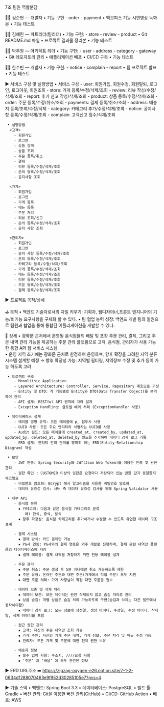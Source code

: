  7조 팀원 역할분담

  🧑‍💻 김준현 — 개발자
     • 기능 구현 
        - order
        - payment
     • 백오피스 기능 시연영상 녹화본
     • 기능 테스트

  🧑‍💻 김혜린 — 파트리더(팀리더)
     • 기능 구현: 
        - store
        - review
        - product
     • Git README.md 파일
     • 프로젝트 결과물 정리본
     • 기능 테스트

  🧑‍💻 박주원 — 아키텍트 리더
     • 기능 구현: 
        - user
        - address
        - category
        - gateway
     • Git 레포지토리 관리
     • 애플리케이션 배포 
     • CI/CD 구축
     • 기능 테스트

  🧑‍💻 한수빈 — 개발자
     • 기능 구현: 
        - notice
        - complain
        - report
     • 팀 프로젝트 발표
     • 기능 테스트


▶ 서비스 구성 및 실행방법
     • 서비스 구성
        - user: 회원가입, 회원수정, 회원탈퇴, 로그인, 로그아웃, 회원조회
        - store: 가게 등록/수정/삭제/조회
        - review: 리뷰 작성/수정/삭제/조회
        - report: 후기 신고 작성/삭제/조회
        - product: 상품 등록/수정/삭제/조회
        - order: 주문 등록/수정/취소/조회
        - payments: 결제 등록/취소/조회
        - address: 배송지 등록/조회/수정/삭제
        - category: 카테고리 추가/수정/삭제/조회
        - notice: 공지사항 등록/수정/삭제/조회
        - complain: 고객신고 접수/삭제/조회


     • 실행방법
      <고객>
        - 회원가입
        - 로그인
        - 상품 검색
        - 상품 조회
        - 주문 등록/취소
        - 결제 
        - 리뷰 등록/수정/삭제/조회
        - 문의 등록/수정/삭제/조회
        - 공지사항 조회

      <가게>
        - 회원가입
        - 로그인
        - 가게 등록
        - 메뉴 등록
        - 주문 처리
        - 리뷰 조회/신고
        - 문의 등록/수정/삭제/조회
        - 공지 사항 조회

      <관리자>
        - 회원가입
        - 로그인
        - 공지 사항 등록/수정/삭제/조회
        - 문의 등록/수정/삭제/조회
        - 카테고리 등록/수정/삭제/조회
        - 가게 등록/수정/삭제/조회
        - 메뉴 등록/수정/삭제/조회
        - 리뷰 등록/수정/삭제/조회
        - 주문 등록/수정/삭제/조회
        - 결제 등록/수정/삭제/조회





▶ 프로젝트 목적/상세

  ⛳ 목적
     • 백엔드 기술자로서의 자질 키우기: 기획자, 웹디자이너,프론트 엔지니어의 기능/비기능 요구사항을 구체화 할 수 있다.
     • 팀 협업 능력 성장: 백엔드 개발 팀의 일원으로 팀원과 협업을 통해 통합된 어플리케이션을 개발할 수 있다.

  📄 상세
     • 광화문 근처에서 운영될 음식점들의 배달 및 포장 주문 관리, 결제, 그리고 주문 내역 관리 기능을 제공하는 주문 관리 플랫폼으로
       고객, 음식점, 관리자가 사용 가능한 통합 API 웹 서비스 시스템  
     • 운영 지역 초기에는 광화문 근처로 한정하여 운영하며, 향후 확장을 고려한 지역 분류 시스템 설계할 예정
        → 향후 확장성 가능: 지역별 필터링, 지역정보 수정 및 추가 등이 가능 하도록 고려

     • 프로젝트 구조
        - Monolithic Application
        - Layered Architecture: Controller, Service, Repository 계층으로 구성
        - Entity 및 DTO: 각 기능별로 Entity와 DTO(Data Transfer Object)를 분리하여 관리
        - API 설계: RESTful API 원칙에 따라 설계
        - Exception Handling: 글로벌 예외 처리 (ExceptionHandler 사용)

     • 데이터베이스 설계
        - 테이블 명명 규칙: 모든 테이블에 p_ 접두사 사용
        - UUID 사용: 모든 주요 엔티티의 식별자는 UUID를 사용
        - Audit 필드: 모든 테이블에 created_at, created_by, updated_at, updated_by, deleted_at, deleted_by 필드를 추가하여 데이터 감사 로그 기록
        - ERD 설계: 엔티티 간의 관계를 명확히 하는 ERD(Entity-Relationship Diagram) 작성

     • 보안
        - JWT 인증: Spring Security와 JWT(Json Web Token)를 이용한 인증 및 권한 관리
        - 권한 확인 : CUSTOMER 이상의 권한은 요청마다 저장되어 있는 권한 값과 동일한지 체크필요
        - 비밀번호 암호화: BCrypt 해시 알고리즘을 사용한 비밀번호 암호화
        - 데이터 유효성 검사: 서버 측 데이터 유효성 검사를 위해 Spring Validator 사용

     • 세부 API
        - 음식점 분류
          ▪ 카테고리: 다음과 같은 음식점 카테고리로 분류
             예) 한식, 중식, 분식 
          ▪ 향후 확장성: 음식점 카테고리를 추가하거나 수정할 수 있도록 유연한 데이터 구조 설계

        - 결제 시스템
          ▪ 결제 방식: 카드 결제만 가능
          ▪ PG사 연동: PG사와의 결제 연동은 외주 개발로 진행하며, 결제 관련 내역만 플랫폼의 데이터베이스에 저장
          ▪ 결제 테이블: 결제 내역을 저장하기 위한 전용 테이블 설계

        - 주문 관리
          ▪ 주문 취소: 주문 생성 후 5분 이내에만 취소 가능하도록 제한
          ▪ 주문 유형: 온라인 주문과 대면 주문(가게에서 직접 주문) 모두 지원
          ▪ 대면 주문 처리: 가게 사장님이 직접 대면 주문을 접수

        - 데이터 보존 및 삭제 처리
          ▪ 데이터 보존: 모든 데이터는 완전 삭제되지 않고 숨김 처리로 관리
          ▪ 상품 숨김: 개별 상품도 숨김 처리 가능하도록 구현(숨김과 삭제는 다른 필드에서 동작해야함)
          ▪ 데이터 감사 로그: 모든 정보에 생성일, 생성 아이디, 수정일, 수정 아이디, 삭제일, 삭제 아이디를 포함

        - 접근 권한 관리
          ▪ 고객: 자신의 주문 내역만 조회 가능
          ▪ 가게 주인: 자신의 가게 주문 내역, 가게 정보, 주문 처리 및 메뉴 수정 가능
          ▪ 관리자: 모든 가게 및 주문에 대한 전체 권한 보유
        
        - 배송지 정보
          ▪ 필수 입력 사항: 주소지, ////요청 사항
          ▪ ‘주문’ 과 ‘배달’ 에 모두 관련된 정보


▶ ERD
 URL주소 ➡️ https://zigzag-oxygen-e26.notion.site/7-1-2-0634d1288070463e9f952d30285105e7?pvs=4


▶ 기술 스택
     • 백엔드: Spring Boot 3.3
     • 데이터베이스: PostgreSQL
     • 빌드 툴: Gradle
     • 버전 관리: Git을 이용한 버전 관리(GitHub)
     • CI/CD: GitHub Action 
     • 배포: AWS 
